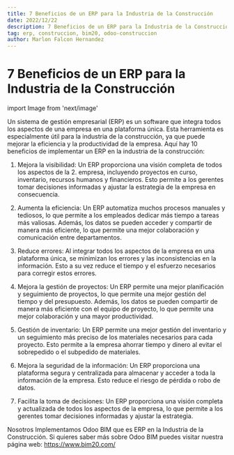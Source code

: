 ```yaml
---
title: 7 Beneficios de un ERP para la Industria de la Construcción
date: 2022/12/22
description: 7 Beneficios de un ERP para la Industria de la Construcción
tag: erp, construccion, bim20, odoo-construccion
author: Marlon Falcon Hernandez
---
```


# 7 Beneficios de un ERP para la Industria de la Construcción
import Image from 'next/image'

Un sistema de gestión empresarial (ERP) es un software que integra todos los aspectos de una empresa en una plataforma única. Esta herramienta es especialmente útil para la industria de la construcción, ya que puede mejorar la eficiencia y la productividad de la empresa. Aquí hay 10 beneficios de implementar un ERP en la industria de la construcción:

1. Mejora la visibilidad: Un ERP proporciona una visión completa de todos los aspectos de la 2. empresa, incluyendo proyectos en curso, inventario, recursos humanos y financieros. Esto permite a los gerentes tomar decisiones informadas y ajustar la estrategia de la empresa en consecuencia.

2. Aumenta la eficiencia: Un ERP automatiza muchos procesos manuales y tediosos, lo que permite a los empleados dedicar más tiempo a tareas más valiosas. Además, los datos se pueden acceder y compartir de manera más eficiente, lo que permite una mejor colaboración y comunicación entre departamentos.

3. Reduce errores: Al integrar todos los aspectos de la empresa en una plataforma única, se minimizan los errores y las inconsistencias en la información. Esto a su vez reduce el tiempo y el esfuerzo necesarios para corregir estos errores.

4. Mejora la gestión de proyectos: Un ERP permite una mejor planificación y seguimiento de proyectos, lo que permite una mejor gestión del tiempo y del presupuesto. Además, los datos se pueden compartir de manera más eficiente con el equipo de proyecto, lo que permite una mejor colaboración y una mayor productividad.

5. Gestión de inventario: Un ERP permite una mejor gestión del inventario y un seguimiento más preciso de los materiales necesarios para cada proyecto. Esto permite a la empresa ahorrar tiempo y dinero al evitar el sobrepedido o el subpedido de materiales.

6. Mejora la seguridad de la información: Un ERP proporciona una plataforma segura y centralizada para almacenar y acceder a toda la información de la empresa. Esto reduce el riesgo de pérdida o robo de datos.

7. Facilita la toma de decisiones: Un ERP proporciona una visión completa y actualizada de todos los aspectos de la empresa, lo que permite a los gerentes tomar decisiones informadas y ajustar la estrategia.


Nosotros Implementamos Odoo BIM que es ERP en la Industria de la Construcción. Si quieres saber más sobre Odoo BIM puedes visitar nuestra página web: https://www.bim20.com/